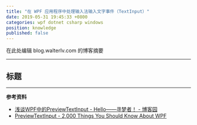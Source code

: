 ```yaml
---
title: "在 WPF 应用程序中处理输入法输入文字事件（TextInput）"
date: 2019-05-31 19:45:33 +0800
categories: wpf dotnet csharp windows
position: knowledge
published: false
---
```


在此处编辑 blog.walterlv.com 的博客摘要

---

<div id="toc"></div>

## 标题

---

**参考资料**

- [浅谈WPF中的PreviewTextInput - Hello——寻梦者！ - 博客园](https://www.cnblogs.com/seekdream/p/5251333.html)
- [PreviewTextInput - 2,000 Things You Should Know About WPF](https://wpf.2000things.com/tag/previewtextinput/)
